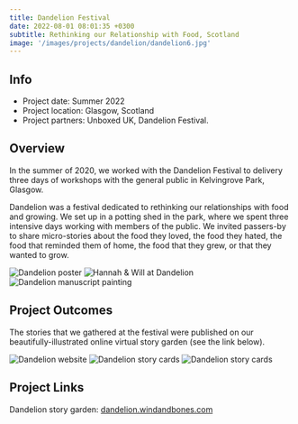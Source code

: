 ```yaml
---
title: Dandelion Festival
date: 2022-08-01 08:01:35 +0300
subtitle: Rethinking our Relationship with Food, Scotland
image: '/images/projects/dandelion/dandelion6.jpg'
---
```


## Info 
- Project date: Summer 2022
- Project location: Glasgow, Scotland
- Project partners: Unboxed UK, Dandelion Festival.

## Overview
In the summer of 2020, we worked with the Dandelion Festival to delivery three days of workshops with the general public in Kelvingrove Park, Glasgow.

Dandelion was a festival dedicated to rethinking our relationships with food and growing. We set up in a potting shed in the park, where we spent three intensive days working with members of the public. We invited passers-by to share micro-stories about the food they loved, the food they hated, the food that reminded them of home, the food that they grew, or that they wanted to grow.

<div class="gallery-box">
  <div class="gallery">
    <img src="/images/projects/dandelion/dandelion-poster.jpg" loading="lazy" alt="Dandelion poster">
    <img src="/images/projects/dandelion/dandelion8.jpg" loading="lazy" alt="Hannah & Will at Dandelion">
    <img src="/images/projects/dandelion/dandelion.jpg" loading="lazy" alt="Dandelion manuscript painting">
  </div>
</div>

## Project Outcomes
The stories that we gathered at the festival were published on our beautifully-illustrated online virtual story garden (see the link below).

<div class="gallery-box">
  <div class="gallery">
    <img src="/images/projects/dandelion/dandelion-web.png" loading="lazy" alt="Dandelion website">
    <img src="/images/projects/dandelion/dandelion5.jpg" loading="lazy" alt="Dandelion story cards">
    <img src="/images/projects/dandelion/dandelion9.jpg" loading="lazy" alt="Dandelion story cards">
  </div>
</div>

## Project Links
Dandelion story garden: [dandelion.windandbones.com](https://dandelion.windandbones.com)